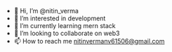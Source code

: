 - 👋 Hi, I’m @nitin_verma
- 👀 I’m interested in development
- 🌱 I’m currently learning mern stack
- 💞️ I’m looking to collaborate on web3
- 📫 How to reach me nitinvermanv61506@gmail.com

<!---
co0dingnoob/co0dingnoob is a ✨ special ✨ repository because its `README.md` (this file) appears on your GitHub profile.
You can click the Preview link to take a look at your changes.
--->
